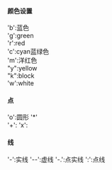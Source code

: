 #### 颜色设置
'b':蓝色  
'g':green  
'r':red  
'c':cyan蓝绿色  
'm':洋红色  
"y":yellow  
"k":block  
'w':white  
#### 点
'o':圆形
'*'  
'+':
'x':
#### 线
'-':实线
'--':虚线
'-.':点实线
':':点线

